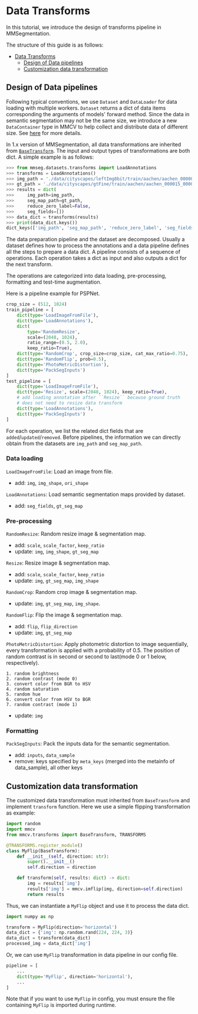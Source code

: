 # Data Transforms

In this tutorial, we introduce the design of transforms pipeline in MMSegmentation.

The structure of this guide is as follows:

- [Data Transforms](#data-transforms)
  - [Design of Data pipelines](#design-of-data-pipelines)
  - [Customization data transformation](#customization-data-transformation)

## Design of Data pipelines

Following typical conventions, we use `Dataset` and `DataLoader` for data loading
with multiple workers. `Dataset` returns a dict of data items corresponding
the arguments of models' forward method.
Since the data in semantic segmentation may not be the same size,
we introduce a new `DataContainer` type in MMCV to help collect and distribute
data of different size.
See [here](https://github.com/open-mmlab/mmcv/blob/master/mmcv/parallel/data_container.py) for more details.

In 1.x version of MMSegmentation, all data transformations are inherited from [`BaseTransform`](https://github.com/open-mmlab/mmcv/blob/2.x/mmcv/transforms/base.py#L6).
The input and output types of transformations are both dict. A simple example is as follows:

```python
>>> from mmseg.datasets.transforms import LoadAnnotations
>>> transforms = LoadAnnotations()
>>> img_path = './data/cityscapes/leftImg8bit/train/aachen/aachen_000000_000019_leftImg8bit.png.png'
>>> gt_path = './data/cityscapes/gtFine/train/aachen/aachen_000015_000019_gtFine_instanceTrainIds.png'
>>> results = dict(
>>>     img_path=img_path,
>>>     seg_map_path=gt_path,
>>>     reduce_zero_label=False,
>>>     seg_fields=[])
>>> data_dict = transforms(results)
>>> print(data_dict.keys())
dict_keys(['img_path', 'seg_map_path', 'reduce_zero_label', 'seg_fields', 'gt_seg_map'])
```

The data preparation pipeline and the dataset are decomposed. Usually a dataset
defines how to process the annotations and a data pipeline defines all the steps to prepare a data dict.
A pipeline consists of a sequence of operations. Each operation takes a dict as input and also outputs a dict for the next transform.

The operations are categorized into data loading, pre-processing, formatting and test-time augmentation.

Here is a pipeline example for PSPNet.

```python
crop_size = (512, 1024)
train_pipeline = [
    dict(type='LoadImageFromFile'),
    dict(type='LoadAnnotations'),
    dict(
        type='RandomResize',
        scale=(2048, 1024),
        ratio_range=(0.5, 2.0),
        keep_ratio=True),
    dict(type='RandomCrop', crop_size=crop_size, cat_max_ratio=0.75),
    dict(type='RandomFlip', prob=0.5),
    dict(type='PhotoMetricDistortion'),
    dict(type='PackSegInputs')
]
test_pipeline = [
    dict(type='LoadImageFromFile'),
    dict(type='Resize', scale=(2048, 1024), keep_ratio=True),
    # add loading annotation after ``Resize`` because ground truth
    # does not need to resize data transform
    dict(type='LoadAnnotations'),
    dict(type='PackSegInputs')
]
```

For each operation, we list the related dict fields that are `added`/`updated`/`removed`.
Before pipelines, the information we can directly obtain from the datasets are `img_path` and `seg_map_path`.

### Data loading

`LoadImageFromFile`: Load an image from file.

- add: `img`, `img_shape`, `ori_shape`

`LoadAnnotations`: Load semantic segmentation maps provided by dataset.

- add: `seg_fields`, `gt_seg_map`

### Pre-processing

`RandomResize`: Random resize image & segmentation map.

- add: `scale`, `scale_factor`, `keep_ratio`
- update: `img`, `img_shape`, `gt_seg_map`

`Resize`: Resize image & segmentation map.

- add: `scale`, `scale_factor`, `keep_ratio`
- update: `img`, `gt_seg_map`, `img_shape`

`RandomCrop`: Random crop image & segmentation map.

- update: `img`, `gt_seg_map`, `img_shape`.

`RandomFlip`: Flip the image & segmentation map.

- add: `flip`, `flip_direction`
- update: `img`, `gt_seg_map`

`PhotoMetricDistortion`: Apply photometric distortion to image sequentially,
every transformation is applied with a probability of 0.5.
The position of random contrast is in second or second to last(mode 0 or 1 below, respectively).

```
1. random brightness
2. random contrast (mode 0)
3. convert color from BGR to HSV
4. random saturation
5. random hue
6. convert color from HSV to BGR
7. random contrast (mode 1)
```

- update: `img`

### Formatting

`PackSegInputs`: Pack the inputs data for the semantic segmentation.

- add: `inputs`, `data_sample`
- remove: keys specified by `meta_keys` (merged into the metainfo of data_sample), all other keys

## Customization data transformation

The customized data transformation must inherited from `BaseTransform` and implement `transform` function.
Here we use a simple flipping transformation as example:

```python
import random
import mmcv
from mmcv.transforms import BaseTransform, TRANSFORMS

@TRANSFORMS.register_module()
class MyFlip(BaseTransform):
    def __init__(self, direction: str):
        super().__init__()
        self.direction = direction

    def transform(self, results: dict) -> dict:
        img = results['img']
        results['img'] = mmcv.imflip(img, direction=self.direction)
        return results
```

Thus, we can instantiate a `MyFlip` object and use it to process the data dict.

```python
import numpy as np

transform = MyFlip(direction='horizontal')
data_dict = {'img': np.random.rand(224, 224, 3)}
data_dict = transform(data_dict)
processed_img = data_dict['img']
```

Or, we can use `MyFlip` transformation in data pipeline in our config file.

```python
pipeline = [
    ...
    dict(type='MyFlip', direction='horizontal'),
    ...
]
```

Note that if you want to use `MyFlip` in config, you must ensure the file containing `MyFlip` is imported during runtime.

